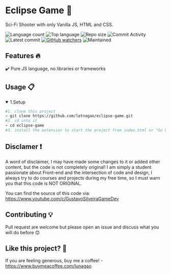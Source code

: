 # Eclipse Game 🎯

Sci-Fi Shooter with only Vanilla JS, HTML and CSS.

![Language count](https://img.shields.io/github/languages/count/letnagao/eclipse-game?color=green)
![Top language](https://img.shields.io/github/languages/top/letnagao/eclipse-game?color=ff69b4)
![Repo size](https://img.shields.io/github/repo-size/letnagao/eclipse-game?color=yellow)
![Commit Activity](https://img.shields.io/github/commit-activity/y/letnagao/eclipse-game?color=blue)
![Latest commit](https://img.shields.io/github/last-commit/letnagao/eclipse-game?color=red)
[![GitHub watchers](https://img.shields.io/github/watchers/letnagao/eclipse-game?logo=GitHub)](https://github.com/letnagao/eclipse-game/watchers)
![Maintained](https://img.shields.io/maintenance/no/9999)


## Features 🔥
✔️ Pure JS language, no libraries or frameworks <br />


## Usage 📋
<details open>
<summary>1.Setup</summary>

```bash
#1. clone this project
~ git clone https://github.com/letnagao/eclipse-game.git
#2. cd into it
~ cd eclipse-game
#3. install the extension to start the project from index.html or "Go Live" extension
```

</details>

## Disclamer ❗️
A word of disclaimer, I may have made some changes to it or added other content, but the code is not completely original!
I am simply a student passionate about Front-end and the intersection of code and design, I always try to do courses and projects during my free time, so I must warn you that this code is NOT ORIGINAL.

You can find the source of this code via: https://www.youtube.com/c/GustavoSilveiraGameDev

## Contributing 💡
Pull request are welcome but please open an issue and discuss what you will do before 😊

## Like this project? 💖

If you are feeling generous, buy me a coffee! - https://www.buymeacoffee.com/lunagao
